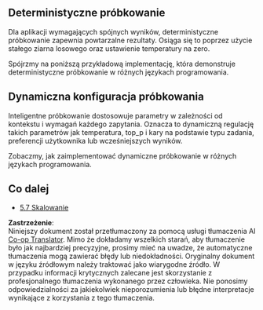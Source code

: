 <!--
CO_OP_TRANSLATOR_METADATA:
{
  "original_hash": "3cb0da3badd51d73ab78ebade2827d98",
  "translation_date": "2025-06-12T22:04:34+00:00",
  "source_file": "05-AdvancedTopics/mcp-sampling/README.md",
  "language_code": "pl"
}
-->
## Deterministyczne próbkowanie

Dla aplikacji wymagających spójnych wyników, deterministyczne próbkowanie zapewnia powtarzalne rezultaty. Osiąga się to poprzez użycie stałego ziarna losowego oraz ustawienie temperatury na zero.

Spójrzmy na poniższą przykładową implementację, która demonstruje deterministyczne próbkowanie w różnych językach programowania.

## Dynamiczna konfiguracja próbkowania

Inteligentne próbkowanie dostosowuje parametry w zależności od kontekstu i wymagań każdego zapytania. Oznacza to dynamiczną regulację takich parametrów jak temperatura, top_p i kary na podstawie typu zadania, preferencji użytkownika lub wcześniejszych wyników.

Zobaczmy, jak zaimplementować dynamiczne próbkowanie w różnych językach programowania.

## Co dalej

- [5.7 Skalowanie](../mcp-scaling/README.md)

**Zastrzeżenie**:  
Niniejszy dokument został przetłumaczony za pomocą usługi tłumaczenia AI [Co-op Translator](https://github.com/Azure/co-op-translator). Mimo że dokładamy wszelkich starań, aby tłumaczenie było jak najbardziej precyzyjne, prosimy mieć na uwadze, że automatyczne tłumaczenia mogą zawierać błędy lub niedokładności. Oryginalny dokument w języku źródłowym należy traktować jako wiarygodne źródło. W przypadku informacji krytycznych zalecane jest skorzystanie z profesjonalnego tłumaczenia wykonanego przez człowieka. Nie ponosimy odpowiedzialności za jakiekolwiek nieporozumienia lub błędne interpretacje wynikające z korzystania z tego tłumaczenia.